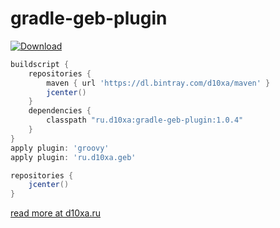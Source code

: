 # gradle-geb-plugin

[ ![Download](https://api.bintray.com/packages/d10xa/maven/ru.d10xa%3Agradle-geb-plugin/images/download.svg) ](https://bintray.com/d10xa/maven/ru.d10xa%3Agradle-geb-plugin/_latestVersion)

```groovy
buildscript {
    repositories {
        maven { url 'https://dl.bintray.com/d10xa/maven' }
        jcenter()
    }
    dependencies {
        classpath "ru.d10xa:gradle-geb-plugin:1.0.4"
    }
}
apply plugin: 'groovy'
apply plugin: 'ru.d10xa.geb'

repositories {
    jcenter()
}
```

[read more at d10xa.ru](http://d10xa.ru/2015/09/geb-getting-started/)
